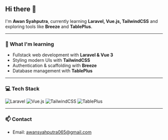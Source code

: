 ## Hi there 👋

I'm **Awan Syahputra**, currently learning **Laravel, Vue.js, TailwindCSS** and exploring tools like **Breeze** and **TablePlus**.  

---

### 🌱 What I'm learning
- Fullstack web development with **Laravel & Vue 3**  
- Styling modern UIs with **TailwindCSS**  
- Authentication & scaffolding with **Breeze**  
- Database management with **TablePlus**

---

### 💻 Tech Stack
![Laravel](https://img.shields.io/badge/Laravel-F9533C?style=for-the-badge&logo=laravel&logoColor=white)
![Vue.js](https://img.shields.io/badge/Vue.js-35495E?style=for-the-badge&logo=vue.js&logoColor=4FC08D)
![TailwindCSS](https://img.shields.io/badge/TailwindCSS-06B6D4?style=for-the-badge&logo=tailwind-css&logoColor=white)
![TablePlus](https://img.shields.io/badge/TablePlus-1D1D1D?style=for-the-badge&logo=tableplus&logoColor=white)

---

### 📫 Contact
- Email: [awansyahputra065@gmail.com](mailto:awansyahputra065@gmail.com)

